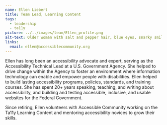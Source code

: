 ```yaml
---
name: Ellen Liebert
title: Team Lead, Learning Content
tags:
  - leadership
  - ta11y
picture: ../../images/team/Ellen_profile.png
alt-text: Older woman with salt and pepper hair, blue eyes, snarky smile, and nerdy glasses.
links:
  email: ellen@accessiblecommunity.org
---
```


Ellen has long been an accessibility advocate and expert, serving as the Accessibility Technical Lead at a U.S. Government Agency. She helped to drive change within the Agency to foster an environment where information technology can enable and empower people with disabilities. Ellen helped to build lasting accessibility programs, policies, standards, and training courses. She has spent 20+ years speaking, teaching, and writing about accessibility, and building and testing accessible, inclusive, and usable websites for the Federal Government.

Since retiring, Ellen volunteers with Accessible Community working on the Ta11y Learning Content and mentoring accessibility novices to grow their skills.
